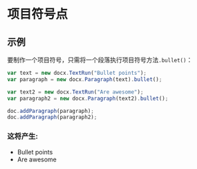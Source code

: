 # 项目符号点

## 示例

要制作一个项目符号，只需将一个段落执行项目符号方法`.bullet()`：

```js
var text = new docx.TextRun("Bullet points");
var paragraph = new docx.Paragraph(text).bullet();

var text2 = new docx.TextRun("Are awesome");
var paragraph2 = new docx.Paragraph(text2).bullet();

doc.addParagraph(paragraph);
doc.addParagraph(paragraph2);
```

### 这将产生:

*   Bullet points
*   Are awesome
